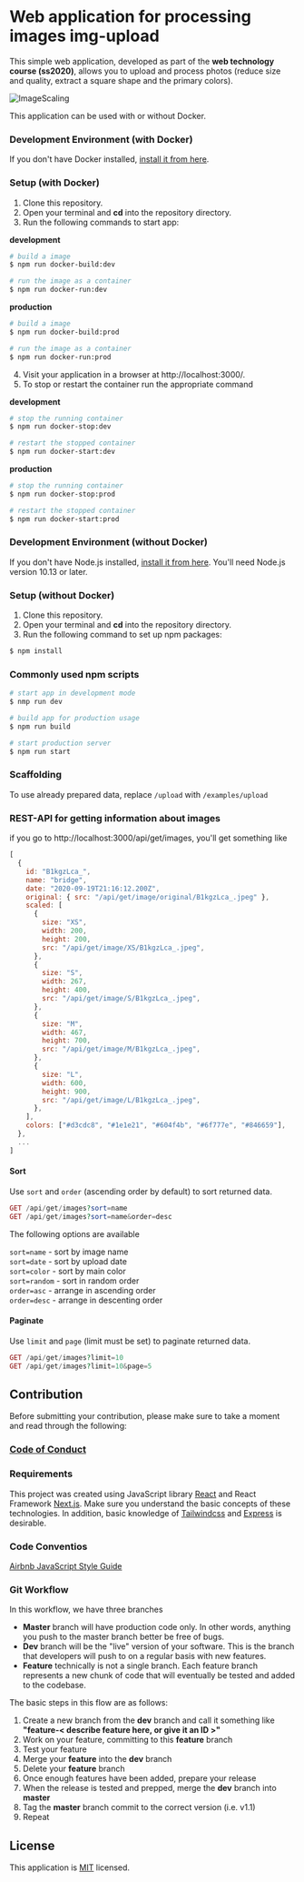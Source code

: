 # Web application for processing images img-upload

This simple web application, developed as part of the **web technology course (ss2020)**, allows you to upload and process photos (reduce size and quality, extract a square shape and the primary colors).

![ImageScaling](https://github.com/mi-classroom/mi-web-technologien-beiboot-ss2020-d-kuznetsov/blob/master/docs/images/image-grid.jpeg)

This application can be used with or without Docker.

### Development Environment (with Docker)

If you don't have Docker installed, [install it from here](https://docs.docker.com/get-docker/).

### Setup (with Docker)

1. Сlone this repository.
2. Open your terminal and **cd** into the repository directory.
3. Run the following commands to start app:

**development**

```bash
# build a image
$ npm run docker-build:dev

# run the image as a container
$ npm run docker-run:dev
```

**production**

```bash
# build a image
$ npm run docker-build:prod

# run the image as a container
$ npm run docker-run:prod
```

4. Visit your application in a browser at http://localhost:3000/.
5. To stop or restart the container run the appropriate command

**development**

```bash
# stop the running container
$ npm run docker-stop:dev

# restart the stopped container
$ npm run docker-start:dev
```

**production**

```bash
# stop the running container
$ npm run docker-stop:prod

# restart the stopped container
$ npm run docker-start:prod
```

### Development Environment (without Docker)

If you don't have Node.js installed, [install it from here](https://nodejs.org/en/).
You'll need Node.js version 10.13 or later.

### Setup (without Docker)

1. Сlone this repository.
2. Open your terminal and **cd** into the repository directory.
3. Run the following command to set up npm packages:

```bash
$ npm install
```

### Commonly used npm scripts

```bash
# start app in development mode
$ nmp run dev

# build app for production usage
$ npm run build

# start production server
$ npm run start
```

### Scaffolding

To use already prepared data, replace `/upload` with `/examples/upload`

### REST-API for getting information about images

if you go to http://localhost:3000/api/get/images, you'll get something like

```js
[
  {
    id: "B1kgzLca_",
    name: "bridge",
    date: "2020-09-19T21:16:12.200Z",
    original: { src: "/api/get/image/original/B1kgzLca_.jpeg" },
    scaled: [
      {
        size: "XS",
        width: 200,
        height: 200,
        src: "/api/get/image/XS/B1kgzLca_.jpeg",
      },
      {
        size: "S",
        width: 267,
        height: 400,
        src: "/api/get/image/S/B1kgzLca_.jpeg",
      },
      {
        size: "M",
        width: 467,
        height: 700,
        src: "/api/get/image/M/B1kgzLca_.jpeg",
      },
      {
        size: "L",
        width: 600,
        height: 900,
        src: "/api/get/image/L/B1kgzLca_.jpeg",
      },
    ],
    colors: ["#d3cdc8", "#1e1e21", "#604f4b", "#6f777e", "#846659"],
  },
  ...
]
```

#### Sort

Use `sort` and `order` (ascending order by default) to sort returned data.

```php
GET /api/get/images?sort=name
GET /api/get/images?sort=name&order=desc
```

The following options are available

`sort=name` - sort by image name<br />
`sort=date` - sort by upload date<br />
`sort=color` - sort by main color<br />
`sort=random` - sort in random order<br />
`order=asc` - arrange in ascending order<br />
`order=desc` - arrange in descenting order

#### Paginate

Use `limit` and `page` (limit must be set) to paginate returned data.

```php
GET /api/get/images?limit=10
GET /api/get/images?limit=10&page=5
```

## Contribution

Before submitting your contribution, please make sure to take a moment and read through the following:

### [Code of Conduct](https://github.com/mi-classroom/mi-web-technologien-beiboot-ss2020-d-kuznetsov/blob/master/.github/CODE_OF_CONDUCT.md)

### Requirements

This project was created using JavaScript library [React](https://reactjs.org/) and React Framework [Next.js](https://nextjs.org/). Make sure you understand the basic concepts of these technologies. In addition, basic knowledge of [Tailwindcss](https://tailwindcss.com/) and [Express](https://expressjs.com/) is desirable.

### Code Conventios

[Airbnb JavaScript Style Guide](https://github.com/airbnb/javascript)

### Git Workflow

In this workflow, we have three branches

- **Master** branch will have production code only. In other words, anything you push to the master branch better be free of bugs.
- **Dev** branch will be the "live" version of your software. This is the branch that developers will push to on a regular basis with new features.
- **Feature** technically is not a single branch. Each feature branch represents a new chunk of code that will eventually be tested and added to the codebase.

The basic steps in this flow are as follows:

1. Create a new branch from the **dev** branch and call it something like **"feature-< describe feature here, or give it an ID >"**
2. Work on your feature, committing to this **feature** branch
3. Test your feature
4. Merge your **feature** into the **dev** branch
5. Delete your **feature** branch
6. Once enough features have been added, prepare your release
7. When the release is tested and prepped, merge the **dev** branch into **master**
8. Tag the **master** branch commit to the correct version (i.e. v1.1)
9. Repeat

## License

This application is [MIT](./LICENSE) licensed.
